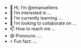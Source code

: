 - 👋 Hi, I’m @emanuellens
- 👀 I’m interested in ...
- 🌱 I’m currently learning ...
- 💞️ I’m looking to collaborate on ...
- 📫 How to reach me ...
- 😄 Pronouns: ...
- ⚡ Fun fact: ...

<!---
emanuellens/emanuellens is a ✨ special ✨ repository because its `README.md` (this file) appears on your GitHub profile.
You can click the Preview link to take a look at your changes.
--->
